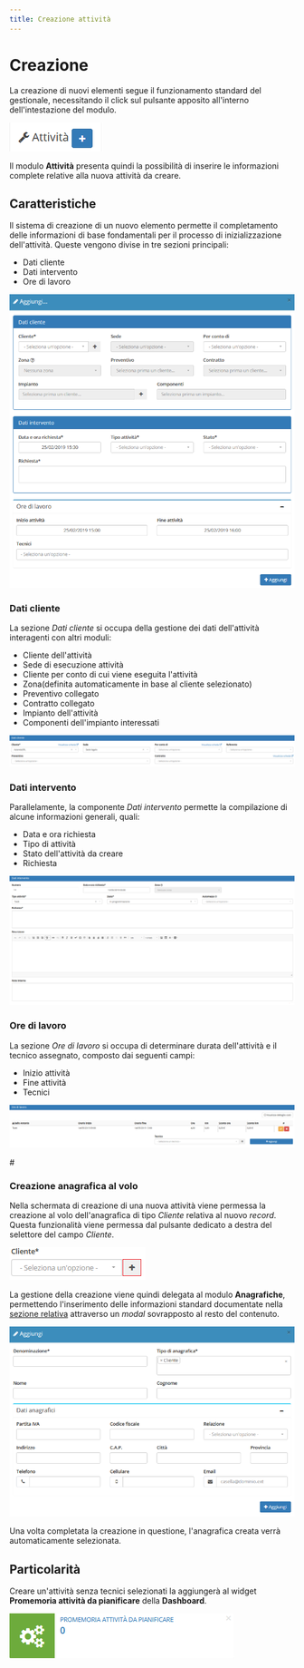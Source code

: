 ```yaml
---
title: Creazione attività
---
```


# Creazione

La creazione di nuovi elementi segue il funzionamento standard del gestionale, necessitando il click sul pulsante apposito all'interno dell'intestazione del modulo.

![Screenshot creazione attivit&#xE0;](../../../.gitbook/assets/add-attivita.PNG)

Il modulo **Attività** presenta quindi la possibilità di inserire le informazioni complete relative alla nuova attività da creare.

## Caratteristiche

Il sistema di creazione di un nuovo elemento permette il completamento delle informazioni di base fondamentali per il processo di inizializzazione dell'attività. Queste vengono divise in tre sezioni principali:

* Dati cliente
* Dati intervento
* Ore di lavoro

![Screenshot creazione attivit&#xE0;](../../../.gitbook/assets/sezioniattivita.PNG)

### Dati cliente

La sezione _Dati cliente_ si occupa della gestione dei dati dell'attività interagenti con altri moduli:

* Cliente dell'attività
* Sede di esecuzione attività
* Cliente per conto di cui viene eseguita l'attività
* Zona\(definita automaticamente in base al cliente selezionato\)
* Preventivo collegato
* Contratto collegato
* Impianto dell'attività
* Componenti dell'impianto interessati

![Screenshot dati cliente](../../../.gitbook/assets/screendaticlienti.PNG)

### Dati intervento 

Parallelamente, la componente _Dati intervento_ permette la compilazione di alcune informazioni generali, quali:

* Data e ora richiesta
* Tipo di attività
* Stato dell'attività da creare
* Richiesta

![Screenshot dati intervento](../../../.gitbook/assets/screendatiintervento.PNG)

### Ore di lavoro

La sezione _Ore di lavoro_ si occupa di determinare durata dell'attività e il tecnico assegnato, composto dai seguenti campi:

* Inizio attività
* Fine attività
* Tecnici

![Screenshot ore di lavoro](../../../.gitbook/assets/screenoredilavoro.PNG)

\#

### Creazione anagrafica al volo

Nella schermata di creazione di una nuova attività viene permessa la creazione al volo dell'anagrafica di tipo _Cliente_ relativa al nuovo _record_. Questa funzionalità viene permessa dal pulsante dedicato a destra del selettore del campo _Cliente_.

![Screenshot creazione anagrafica al volo](../../../.gitbook/assets/creazionealvolocliente.PNG)

La gestione della creazione viene quindi delegata al modulo **Anagrafiche**, permettendo l'inserimento delle informazioni standard documentate nella [sezione relativa](../anagrafiche/creazione.md) attraverso un _modal_ sovrapposto al resto del contenuto.

![Screenshot creazione anagrafica al volo](../../../.gitbook/assets/creazionealvolocliente2.PNG)

Una volta completata la creazione in questione, l'anagrafica creata verrà automaticamente selezionata.

## Particolarità

Creare un'attività senza tecnici selezionati la aggiungerà al widget **Promemoria attività da pianificare** della **Dashboard**.

![Widget promemoria attivit&#xE0; da pianificare presente nella Dashboard](../../../.gitbook/assets/promemoriaattivitadapianificare.PNG)

